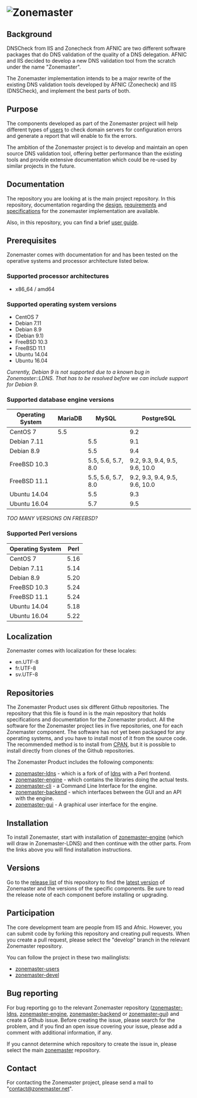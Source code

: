 ![Zonemaster](docs/images/zonemaster_logo_black.png)
==========

## Background

DNSCheck from IIS and Zonecheck from AFNIC are two different software
packages that do DNS validation of the quality of a DNS
delegation. AFNIC and IIS decided to develop a new DNS validation tool from the
scratch under the name "Zonemaster". 

The Zonemaster implementation intends to be a major
rewrite of the existing DNS validation tools developed by AFNIC (Zonecheck) and
IIS (DNSCheck), and implement the best parts of both.

## Purpose

The components developed as part of the Zonemaster project will help different
types of [users](USING.md) to check domain servers for configuration errors and
generate a report that will enable to fix the errors.

The ambition of the Zonemaster project is to develop and maintain an open source
DNS validation tool, offering better performance than the existing tools and
provide extensive documentation which could be re-used by similar projects in
the future.

## Documentation

The repository you are looking at is the main project repository. In this
repository, documentation regarding the [design](docs/design),
[requirements](docs/requirements) and [specifications](docs/specifications)
for the zonemaster implementation are available.

Also, in this repository, you can find a brief [user guide](USING.md).

## Prerequisites

Zonemaster comes with documentation for and has been tested on the operative systems and processor
architecture listed below.

### Supported processor architectures

* x86_64 / amd64

### Supported operating system versions

* CentOS 7
* Debian 7.11
* Debian 8.9
* (Debian 9.1)
* FreeBSD 10.3
* FreeBSD 11.1
* Ubuntu 14.04
* Ubuntu 16.04

_Currently, Debian 9 is not supported due to a known bug in Zonemaster::LDNS. That has to be resolved 
before we can include support for Debian 9._

### Supported database engine versions

Operating System |  MariaDB | MySQL              | PostgreSQL
---------------  | -------- | ------------------ | -----------
CentOS 7         |   5.5    |                    |   9.2
Debian 7.11      |          | 5.5                |   9.1
Debian 8.9       |          | 5.5                |   9.4
FreeBSD 10.3     |          | 5.5, 5.6, 5.7, 8.0 |   9.2, 9.3, 9.4, 9.5, 9.6, 10.0       
FreeBSD 11.1     |          | 5.5, 5.6, 5.7, 8.0 |   9.2, 9.3, 9.4, 9.5, 9.6, 10.0      
Ubuntu 14.04     |          | 5.5                |   9.3
Ubuntu 16.04     |          | 5.7                |   9.5

_TOO MANY VERSIONS ON FREEBSD?_

### Supported Perl versions

Operating System | Perl
---------------- | ----
CentOS 7         | 5.16                        
Debian 7.11      | 5.14
Debian 8.9       | 5.20
FreeBSD 10.3     | 5.24
FreeBSD 11.1     | 5.24
Ubuntu 14.04     | 5.18
Ubuntu 16.04     | 5.22

## Localization

Zonemaster comes with localization for these locales:

* en.UTF-8
* fr.UTF-8
* sv.UTF-8

## Repositories

The Zonemaster Product uses six different Github repositories. The repository that
this file is found in is the main repository that holds specifications and documentation
for the Zonemaster product. All the software for the Zonemaster project lies in five 
repositories, one for each Zonemaster component. The software has not yet been packaged 
for any operating systems, and you have to install most of it from the source code. The
recommended method is to install from [CPAN], but it is possible to install directly from 
clones of the Github repositories.

The Zonemaster Product includes the following components:

 * [zonemaster-ldns] - which is a fork of of [ldns] with a Perl frontend.
 * [zonemaster-engine] - which contains the libraries doing the actual tests.
 * [zonemaster-cli] - a Command Line Interface for the engine.
 * [zonemaster-backend] - which interfaces between the GUI and an API with the engine.
 * [zonemaster-gui] - A graphical user interface for the engine.

## Installation

To install Zonemaster, start with installation of [zonemaster-engine] (which will
draw in Zonemaster-LDNS) and then continue with the other parts. From the links above
you will find installation instructions.

## Versions

Go to the [release list](https://github.com/dotse/zonemaster/releases) 
of this repository to find the 
[latest version](https://github.com/dotse/zonemaster/releases/latest) of 
Zonemaster and the versions of the specific components. Be
sure to read the release note of each component before installing or
upgrading.

## Participation

The core development team are people from IIS and Afnic. However, you
can submit code by forking this repository and creating pull requests.
When you create a pull request, please select the "develop" branch in the relevant
Zonemaster repository.

You can follow the project in these two mailinglists:

 * [zonemaster-users](http://lists.iis.se/cgi-bin/mailman/listinfo/zonemaster-users)
 * [zonemaster-devel](http://lists.iis.se/cgi-bin/mailman/listinfo/zonemaster-devel)



## Bug reporting 

For bug reporting go to the relevant Zonemaster repository ([zonemaster-ldns], [zonemaster-engine],
[zonemaster-backend] or [zonemaster-gui]) and create a Github issue. Before creating the issue,
please search for the problem, and if you find an open issue covering your issue, please add
a comment with additional information, if any.

If you cannot determine which repository to create the issue in, please select the main [zonemaster] 
repository.

## Contact 

For contacting the Zonemaster project, please send a mail to
"contact@zonemaster.net".

[zonemaster]: https://github.com/dotse/zonemaster
[zonemaster-ldns]: https://github.com/dotse/zonemaster-ldns
[zonemaster-engine]: https://github.com/dotse/zonemaster-engine 
[zonemaster-cli]: https://github.com/dotse/zonemaster-cli
[zonemaster-backend]: https://github.com/dotse/zonemaster-backend
[zonemaster-gui]: https://github.com/dotse/zonemaster-gui
[ldns]: https://www.nlnetlabs.nl/projects/ldns/
[CPAN]: http://search.cpan.org/search?query=Zonemaster&mode=dist
